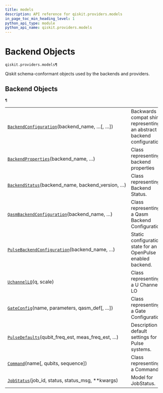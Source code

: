 ```yaml
---
title: models
description: API reference for qiskit.providers.models
in_page_toc_min_heading_level: 1
python_api_type: module
python_api_name: qiskit.providers.models
---
```


<span id="module-qiskit.providers.models" />

<span id="qiskit-providers-models" />

# Backend Objects

<span id="module-qiskit.providers.models" />

`qiskit.providers.models¶`

Qiskit schema-conformant objects used by the backends and providers.

## Backend Objects

<span id="module-qiskit.providers.models" />

`¶`

|                                                                                                                                                                                                          |                                                                       |
| -------------------------------------------------------------------------------------------------------------------------------------------------------------------------------------------------------- | --------------------------------------------------------------------- |
| [`BackendConfiguration`](qiskit.providers.models.BackendConfiguration#qiskit.providers.models.BackendConfiguration "qiskit.providers.models.BackendConfiguration")(backend\_name, …\[, …])               | Backwards compat shim representing an abstract backend configuration. |
| [`BackendProperties`](qiskit.providers.models.BackendProperties#qiskit.providers.models.BackendProperties "qiskit.providers.models.BackendProperties")(backend\_name, …)                                 | Class representing backend properties                                 |
| [`BackendStatus`](qiskit.providers.models.BackendStatus#qiskit.providers.models.BackendStatus "qiskit.providers.models.BackendStatus")(backend\_name, backend\_version, …)                               | Class representing Backend Status.                                    |
| [`QasmBackendConfiguration`](qiskit.providers.models.QasmBackendConfiguration#qiskit.providers.models.QasmBackendConfiguration "qiskit.providers.models.QasmBackendConfiguration")(backend\_name, …)     | Class representing a Qasm Backend Configuration.                      |
| [`PulseBackendConfiguration`](qiskit.providers.models.PulseBackendConfiguration#qiskit.providers.models.PulseBackendConfiguration "qiskit.providers.models.PulseBackendConfiguration")(backend\_name, …) | Static configuration state for an OpenPulse enabled backend.          |
| [`UchannelLO`](qiskit.providers.models.UchannelLO#qiskit.providers.models.UchannelLO "qiskit.providers.models.UchannelLO")(q, scale)                                                                     | Class representing a U Channel LO                                     |
| [`GateConfig`](qiskit.providers.models.GateConfig#qiskit.providers.models.GateConfig "qiskit.providers.models.GateConfig")(name, parameters, qasm\_def\[, …])                                            | Class representing a Gate Configuration                               |
| [`PulseDefaults`](qiskit.providers.models.PulseDefaults#qiskit.providers.models.PulseDefaults "qiskit.providers.models.PulseDefaults")(qubit\_freq\_est, meas\_freq\_est, …)                             | Description of default settings for Pulse systems.                    |
| [`Command`](qiskit.providers.models.Command#qiskit.providers.models.Command "qiskit.providers.models.Command")(name\[, qubits, sequence])                                                                | Class representing a Command.                                         |
| [`JobStatus`](qiskit.providers.models.JobStatus#qiskit.providers.models.JobStatus "qiskit.providers.models.JobStatus")(job\_id, status, status\_msg, \*\*kwargs)                                         | Model for JobStatus.                                                  |

